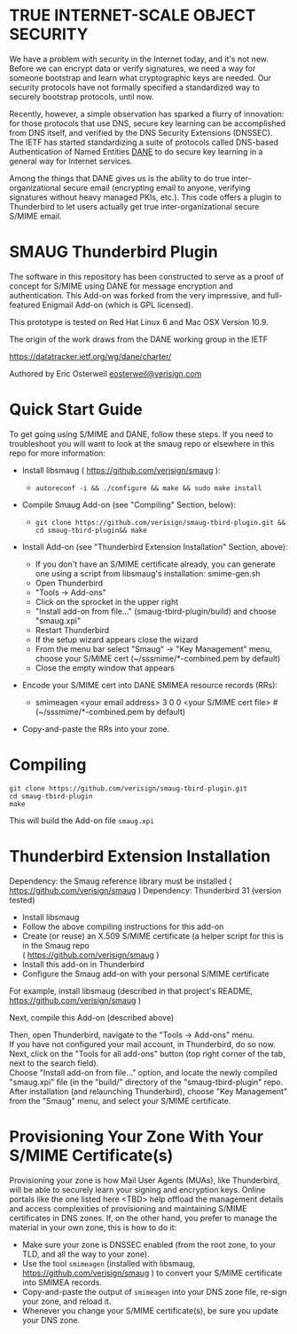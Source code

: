 TRUE INTERNET-SCALE OBJECT SECURITY
===========

We have a problem with security in the Internet today, and it's not new.  Before we can encrypt data or 
verify signatures, we need a way for someone bootstrap and learn what cryptographic keys are needed.
Our security protocols have not formally specified a standardized way to securely bootstrap protocols, until
now.

Recently, however, a simple observation has sparked a flurry of innovation: for those protocols that use DNS,
secure key learning can be accomplished from DNS itself, and verified by the DNS Security Extensions
(DNSSEC).
The IETF has started standardizing a suite of protocols called DNS-based Authentication of Named Entities
[DANE](https://datatracker.ietf.org/wg/dane/charter/) to do secure key learning in a general way for 
Internet services.  

Among the things that DANE gives us is the ability to do true inter-organizational secure email (encrypting
email to anyone, verifying signatures without heavy managed PKIs, etc.).  This code offers a plugin to
Thunderbird to let users actually get true inter-organizational secure S/MIME email.


SMAUG Thunderbird Plugin
==========

The software in this repository has been constructed to serve as a proof of concept for 
S/MIME using DANE for message encryption and authentication.  This Add-on was forked from
the very impressive, and full-featured Enigmail Add-on (which is GPL licensed).

This prototype is tested on Red Hat Linux 6 and Mac OSX Version 10.9.

The origin of the work draws from the DANE working group in the IETF

  https://datatracker.ietf.org/wg/dane/charter/

Authored by Eric Osterweil eosterweil@verisign.com

Quick Start Guide
=================

To get going using S/MIME and DANE, follow these steps.  If you need 
to troubleshoot you will want to look at the smaug repo or elsewhere in this repo for more information:

* Install libsmaug ( https://github.com/verisign/smaug ):
  * ```autoreconf -i && ./configure && make && sudo make install```
* Compile Smaug Add-on (see &quot;Compiling&quot; Section, below):
  * ``git clone https://github.com/verisign/smaug-tbird-plugin.git && cd smaug-tbird-plugin&& make``
* Install Add-on (see &quot;Thunderbird Extension Installation&quot; Section, above):
  * If you don't have an S/MIME certificate already, you can generate one using a script from libsmaug's
installation: smime-gen.sh
  * Open Thunderbird
  * "Tools -> Add-ons"
  * Click on the sprocket in the upper right
  * "Install add-on from file..." (smaug-tbird-plugin/build) and choose "smaug.xpi"
  * Restart Thunderbird
  * If the setup wizard appears close the wizard
  * From the menu bar select "Smaug" -> "Key Management" menu, choose your S/MIME cert (~/sssmime/*-combined.pem by default)
  * Close the empty window that appears
* Encode your S/MIME cert into DANE SMIMEA resource records (RRs):
  * smimeagen &lt;your email address&gt; 3 0 0 &lt;your S/MIME cert file&gt; # (~/sssmime/*-combined.pem by default)

* Copy-and-paste the RRs into your zone.

Compiling
===========

```
git clone https://github.com/verisign/smaug-tbird-plugin.git
cd smaug-tbird-plugin
make
```

This will build the Add-on file ``smaug.xpi``


Thunderbird Extension Installation
===================================
Dependency: the Smaug reference library must be installed ( https://github.com/verisign/smaug )
Dependency: Thunderbird 31 (version tested)

* Install libsmaug
* Follow the above compiling instructions for this add-on
* Create (or reuse) an X.509 S/MIME certificate (a helper script for this is in the Smaug repo  
( https://github.com/verisign/smaug )
* Install this add-on in Thunderbird
* Configure the Smaug add-on with your personal S/MIME certificate

For example, install libsmaug (described in that project's README, https://github.com/verisign/smaug )

Next, compile this Add-on (described above)

Then, open Thunderbird, navigate to the "Tools -> Add-ons" menu.
<br/>
If you have not configured your mail account, in Thunderbird, do so now.
</br>
Next, click on the "Tools for all add-ons" button (top right corner of the tab, next to the search field).
<br/>
Choose "Install add-on from file..." option, and locate the newly compiled "smaug.xpi" file (in the "build/"
directory of the "smaug-tbird-plugin" repo.
<br/>
After installation (and relaunching Thunderbird), choose "Key Management" from the "Smaug" menu, and select your
S/MIME certificate.

Provisioning Your Zone With Your S/MIME Certificate(s)
=====================================================

Provisioning your zone is how Mail User Agents (MUAs), like Thunderbird, will be able to securely learn your 
signing and encryption keys.  Online portals like the one listed here &lt;TBD&gt; help offload the management 
details and access complexities of provisioning and maintaining S/MIME certificates in DNS zones.  If, on 
the other hand, you prefer to manage the material in your own zone, this is how to do it:

* Make sure your zone is DNSSEC enabled (from the root zone, to your TLD, and all the way to your zone).
* Use the tool ``smimeagen`` (installed with libsmaug, https://github.com/verisign/smaug ) to convert your S/MIME
certificate into SMIMEA records.
* Copy-and-paste the output of ``smimeagen`` into your DNS zone file, re-sign your zone, and reload it.
* Whenever you change your S/MIME certificate(s), be sure you update your DNS zone.
